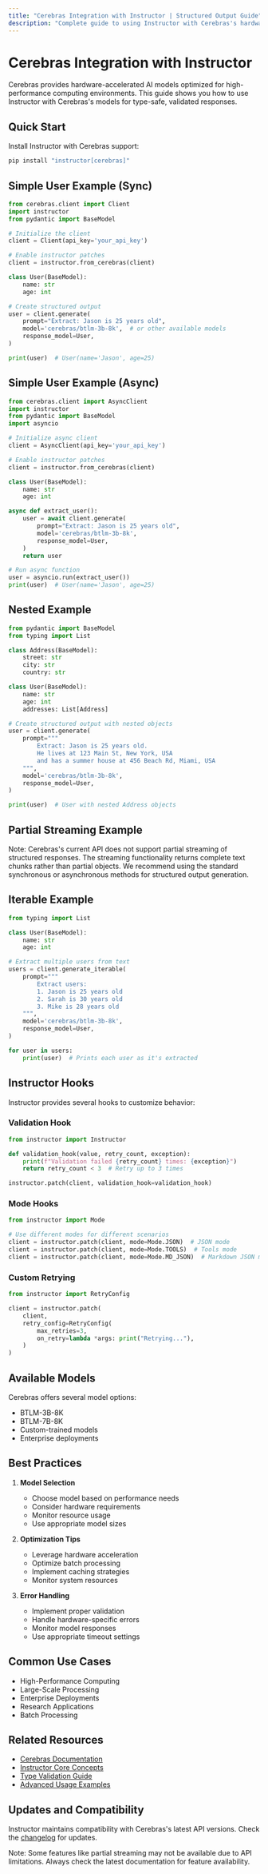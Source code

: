 ```yaml
---
title: "Cerebras Integration with Instructor | Structured Output Guide"
description: "Complete guide to using Instructor with Cerebras's hardware-accelerated AI models. Learn how to generate structured, type-safe outputs with high-performance computing."
---
```


# Cerebras Integration with Instructor

Cerebras provides hardware-accelerated AI models optimized for high-performance computing environments. This guide shows you how to use Instructor with Cerebras's models for type-safe, validated responses.

## Quick Start

Install Instructor with Cerebras support:

```bash
pip install "instructor[cerebras]"
```

## Simple User Example (Sync)

```python
from cerebras.client import Client
import instructor
from pydantic import BaseModel

# Initialize the client
client = Client(api_key='your_api_key')

# Enable instructor patches
client = instructor.from_cerebras(client)

class User(BaseModel):
    name: str
    age: int

# Create structured output
user = client.generate(
    prompt="Extract: Jason is 25 years old",
    model='cerebras/btlm-3b-8k',  # or other available models
    response_model=User,
)

print(user)  # User(name='Jason', age=25)
```

## Simple User Example (Async)

```python
from cerebras.client import AsyncClient
import instructor
from pydantic import BaseModel
import asyncio

# Initialize async client
client = AsyncClient(api_key='your_api_key')

# Enable instructor patches
client = instructor.from_cerebras(client)

class User(BaseModel):
    name: str
    age: int

async def extract_user():
    user = await client.generate(
        prompt="Extract: Jason is 25 years old",
        model='cerebras/btlm-3b-8k',
        response_model=User,
    )
    return user

# Run async function
user = asyncio.run(extract_user())
print(user)  # User(name='Jason', age=25)
```

## Nested Example

```python
from pydantic import BaseModel
from typing import List

class Address(BaseModel):
    street: str
    city: str
    country: str

class User(BaseModel):
    name: str
    age: int
    addresses: List[Address]

# Create structured output with nested objects
user = client.generate(
    prompt="""
        Extract: Jason is 25 years old.
        He lives at 123 Main St, New York, USA
        and has a summer house at 456 Beach Rd, Miami, USA
    """,
    model='cerebras/btlm-3b-8k',
    response_model=User,
)

print(user)  # User with nested Address objects
```

## Partial Streaming Example

Note: Cerebras's current API does not support partial streaming of structured responses. The streaming functionality returns complete text chunks rather than partial objects. We recommend using the standard synchronous or asynchronous methods for structured output generation.

## Iterable Example

```python
from typing import List

class User(BaseModel):
    name: str
    age: int

# Extract multiple users from text
users = client.generate_iterable(
    prompt="""
        Extract users:
        1. Jason is 25 years old
        2. Sarah is 30 years old
        3. Mike is 28 years old
    """,
    model='cerebras/btlm-3b-8k',
    response_model=User,
)

for user in users:
    print(user)  # Prints each user as it's extracted
```

## Instructor Hooks

Instructor provides several hooks to customize behavior:

### Validation Hook

```python
from instructor import Instructor

def validation_hook(value, retry_count, exception):
    print(f"Validation failed {retry_count} times: {exception}")
    return retry_count < 3  # Retry up to 3 times

instructor.patch(client, validation_hook=validation_hook)
```

### Mode Hooks

```python
from instructor import Mode

# Use different modes for different scenarios
client = instructor.patch(client, mode=Mode.JSON)  # JSON mode
client = instructor.patch(client, mode=Mode.TOOLS)  # Tools mode
client = instructor.patch(client, mode=Mode.MD_JSON)  # Markdown JSON mode
```

### Custom Retrying

```python
from instructor import RetryConfig

client = instructor.patch(
    client,
    retry_config=RetryConfig(
        max_retries=3,
        on_retry=lambda *args: print("Retrying..."),
    )
)
```

## Available Models

Cerebras offers several model options:
- BTLM-3B-8K
- BTLM-7B-8K
- Custom-trained models
- Enterprise deployments

## Best Practices

1. **Model Selection**
   - Choose model based on performance needs
   - Consider hardware requirements
   - Monitor resource usage
   - Use appropriate model sizes

2. **Optimization Tips**
   - Leverage hardware acceleration
   - Optimize batch processing
   - Implement caching strategies
   - Monitor system resources

3. **Error Handling**
   - Implement proper validation
   - Handle hardware-specific errors
   - Monitor model responses
   - Use appropriate timeout settings

## Common Use Cases

- High-Performance Computing
- Large-Scale Processing
- Enterprise Deployments
- Research Applications
- Batch Processing

## Related Resources

- [Cerebras Documentation](https://docs.cerebras.ai/)
- [Instructor Core Concepts](../concepts/index.md)
- [Type Validation Guide](../concepts/validation.md)
- [Advanced Usage Examples](../examples/index.md)

## Updates and Compatibility

Instructor maintains compatibility with Cerebras's latest API versions. Check the [changelog](../../CHANGELOG.md) for updates.

Note: Some features like partial streaming may not be available due to API limitations. Always check the latest documentation for feature availability.
